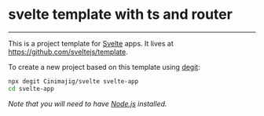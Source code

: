 # svelte template with ts and router

---

This is a project template for [Svelte](https://svelte.dev) apps. It lives at https://github.com/sveltejs/template.

To create a new project based on this template using [degit](https://github.com/Rich-Harris/degit):

```bash
npx degit Cinimajig/svelte svelte-app
cd svelte-app
```

*Note that you will need to have [Node.js](https://nodejs.org) installed.*


